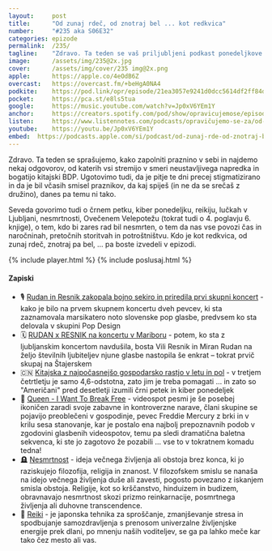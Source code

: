 ```yaml
---
layout: 	post
title:  	"Od zunaj rdeč, od znotraj bel ... kot redkvica"
number: 	"#235 aka S06E32"
categories:	epizode
permalink:	/235/
tagline: 	"Zdravo. Ta teden se vaš priljubljeni podkast ponedeljkove prometne konice spet prelevi v hortikulturni podkast, kjer boste izvedeli za kaj vse so dobre redkvice."
image:		/assets/img/235@2x.jpg
cover:		/assets/img/cover/235 img@2x.png
apple:		https://apple.co/4eOdB6Z
overcast:	https://overcast.fm/+beHgA0NA4
podkite:	https://pod.link/opr/episode/21ea3057e9241d0dcc5614df2ff84dd5
pocket:		https://pca.st/e8ls5tua
google:		https://music.youtube.com/watch?v=Jp0xV6YEm1Y
anchor:		https://creators.spotify.com/pod/show/opravicujemose/episodes/Od-zunaj-rde--od-znotraj-bel-----kot-redkvica-e2reil4
listen:		https://www.listennotes.com/podcasts/opravičujemo-se-za/od-zunaj-rdeč-od-znotraj-bel-HCwWbkU5q0O/embed/
youtube:	https://youtu.be/Jp0xV6YEm1Y
embed:	https://podcasts.apple.com/si/podcast/od-zunaj-rde-od-znotraj-bel-kot-redkvica/id1514750013?i=1000678111986
---
```


Zdravo. Ta teden se sprašujemo, kako zapolniti praznino v sebi in najdemo nekaj odgovorov, od katerih vsi stremijo v smeri neustavljivega napredka in bogatijo kitajski BDP. Ugotovimo tudi, da je pitje te dni precej stigmatizirano in da je bil včasih smisel praznikov, da kaj spiješ (in ne da se srečaš z družino), danes pa temu ni tako. 

Seveda govorimo tudi o črnem petku, kiber ponedeljku, reikiju, lučkah v Ljubljani, nesmrtnosti, Ovečenem Velepotežu (tokrat tudi o 4. poglavju 6. knjige), o tem, kdo bi zares rad bil nesmrten, o tem da nas vse povozi čas in naročninah, pretočnih storitvah in potroštništvu. Kdo je kot redkvica, od zunaj rdeč, znotraj pa bel, ... pa boste izvedeli v epizodi. 

{% include player.html %}
{% include poslusaj.html %}

<!--break-->

#### Zapiski

- 🎙️ [Rudan in Resnik zakopala bojno sekiro in priredila prvi skupni koncert](https://siol.net/trendi/glasba-in-film/rudan-in-resnik-zakopala-bojno-sekiro-in-priredila-prvi-skupni-koncert-foto-648596) - kako je bilo na prvem skupnem koncertu dveh pevcev, ki sta zaznamovala marsikatero noto slovenske pop glasbe, predvsem ko sta delovala v skupini Pop Design 
- 🗓️ [RUDAN x RESNIK na koncertu v Mariboru](https://www.eventim.si/si/vstopnice/rudan-x-resnik-maribor-usc-leona-stuklja-644969/event.html) - potem, ko sta z ljubljanskim koncertom navdušila, bosta Vili Resnik in Miran Rudan na željo številnih ljubiteljev njune glasbe nastopila še enkrat – tokrat prvič skupaj na Štajerskem 
- 🇨🇳 [Kitajska z najpočasnejšo gospodarsko rastjo v letu in pol](https://forbes.n1info.si/novice/kitajska-z-najpocasnejso-gospodarsko-rastjo-v-letu-in-pol/) - v tretjem četrtletju je samo 4,6-odstotna, zato jim je treba pomagati ... in zato so "Američani" pred desetletji izumili črni petek in kiber ponedeljek 
- 🧹 [Queen - I Want To Break Free](https://www.youtube.com/watch?v=f4Mc-NYPHaQ) - videospot pesmi je še posebej ikoničen zaradi svoje zabavne in kontroverzne narave, člani skupine se pojavijo preoblečeni v gospodinje, pevec Freddie Mercury z brki in v krilu sesa stanovanje, kar je postalo ena najbolj prepoznavnih podob v zgodovini glasbenih videospotov, temu pa sledi dramatična baletna sekvenca, ki ste jo zagotovo že pozabili ... vse to v tokratnem komadu tedna! 
- 🪦 [Nesmrtnost](https://x.com/) -  ideja večnega življenja ali obstoja brez konca, ki jo raziskujejo filozofija, religija in znanost. V filozofskem smislu se nanaša na idejo večnega življenja duše ali zavesti, pogosto povezano z iskanjem smisla obstoja. Religije, kot so krščanstvo, hinduizem in budizem, obravnavajo nesmrtnost skozi prizmo reinkarnacije, posmrtnega življenja ali duhovne transcendence. 
- 👋 [Reiki](https://en.wikipedia.org/wiki/Reiki) - je japonska tehnika za sproščanje, zmanjševanje stresa in spodbujanje samozdravljenja s prenosom univerzalne življenjske energije prek dlani, po mnenju naših voditeljev, se ga pa lahko meče kar tako čez mesto ali vas. 
